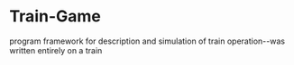# Train-Game
program framework for description and simulation of train operation--was written entirely on a train

